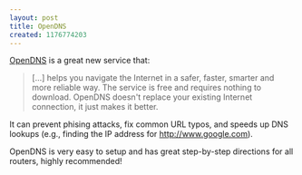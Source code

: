```yaml
--- 
layout: post
title: OpenDNS
created: 1176774203
---
```

<a href="http://www.opendns.com/">OpenDNS</a> is a great new service that:

<blockquote>
[...] helps you navigate the Internet in a safer, faster, smarter and more reliable way. The service is free and requires nothing to download. OpenDNS doesn't replace your existing Internet connection, it just makes it better.
</blockquote>

It can prevent phising attacks, fix common URL typos, and speeds up DNS lookups (e.g., finding the IP address for http://www.google.com).

OpenDNS is very easy to setup and has great step-by-step directions for all routers, highly recommended!
